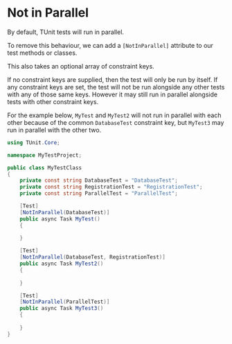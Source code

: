 # Not in Parallel

By default, TUnit tests will run in parallel. 

To remove this behaviour, we can add a `[NotInParallel]` attribute to our test methods or classes.

This also takes an optional array of constraint keys.

If no constraint keys are supplied, then the test will only be run by itself.
If any constraint keys are set, the test will not be run alongside any other tests with any of those same keys. However it may still run in parallel alongside tests with other constraint keys.

For the example below, `MyTest` and `MyTest2` will not run in parallel with each other because of the common `DatabaseTest` constraint key, but `MyTest3` may run in parallel with the other two.

```csharp
using TUnit.Core;

namespace MyTestProject;

public class MyTestClass
{
    private const string DatabaseTest = "DatabaseTest";
    private const string RegistrationTest = "RegistrationTest";
    private const string ParallelTest = "ParallelTest";

    [Test]
    [NotInParallel(DatabaseTest)]
    public async Task MyTest()
    {
        
    }

    [Test]
    [NotInParallel(DatabaseTest, RegistrationTest)]
    public async Task MyTest2()
    {
        
    }

    [Test]
    [NotInParallel(ParallelTest)]
    public async Task MyTest3()
    {
        
    }
}
```
